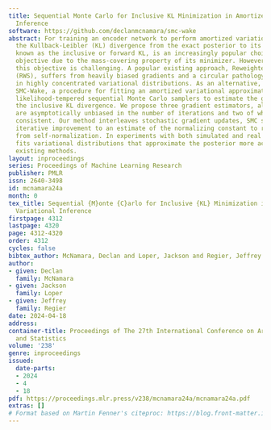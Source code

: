 ```yaml
---
title: Sequential Monte Carlo for Inclusive KL Minimization in Amortized Variational
  Inference
software: https://github.com/declanmcnamara/smc-wake
abstract: For training an encoder network to perform amortized variational inference,
  the Kullback-Leibler (KL) divergence from the exact posterior to its approximation,
  known as the inclusive or forward KL, is an increasingly popular choice of variational
  objective due to the mass-covering property of its minimizer. However, minimizing
  this objective is challenging. A popular existing approach, Reweighted Wake-Sleep
  (RWS), suffers from heavily biased gradients and a circular pathology that results
  in highly concentrated variational distributions. As an alternative, we propose
  SMC-Wake, a procedure for fitting an amortized variational approximation that uses
  likelihood-tempered sequential Monte Carlo samplers to estimate the gradient of
  the inclusive KL divergence. We propose three gradient estimators, all of which
  are asymptotically unbiased in the number of iterations and two of which are strongly
  consistent. Our method interleaves stochastic gradient updates, SMC samplers, and
  iterative improvement to an estimate of the normalizing constant to reduce bias
  from self-normalization. In experiments with both simulated and real datasets, SMC-Wake
  fits variational distributions that approximate the posterior more accurately than
  existing methods.
layout: inproceedings
series: Proceedings of Machine Learning Research
publisher: PMLR
issn: 2640-3498
id: mcnamara24a
month: 0
tex_title: Sequential {M}onte {C}arlo for Inclusive {KL} Minimization in Amortized
  Variational Inference
firstpage: 4312
lastpage: 4320
page: 4312-4320
order: 4312
cycles: false
bibtex_author: McNamara, Declan and Loper, Jackson and Regier, Jeffrey
author:
- given: Declan
  family: McNamara
- given: Jackson
  family: Loper
- given: Jeffrey
  family: Regier
date: 2024-04-18
address:
container-title: Proceedings of The 27th International Conference on Artificial Intelligence
  and Statistics
volume: '238'
genre: inproceedings
issued:
  date-parts:
  - 2024
  - 4
  - 18
pdf: https://proceedings.mlr.press/v238/mcnamara24a/mcnamara24a.pdf
extras: []
# Format based on Martin Fenner's citeproc: https://blog.front-matter.io/posts/citeproc-yaml-for-bibliographies/
---
```

